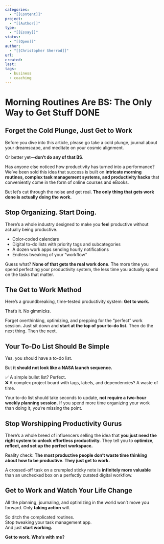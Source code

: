 ```yaml
---
categories:
  - "[[Content]]"
project:
  - "[[Author]]"
type:
  - "[[Essay]]"
status:
  - "[[Open]]"
author:
  - "[[Christopher Sherrod]]"
url: 
created:
last:
tags:
  - business
  - coaching
---
```

# **Morning Routines Are BS: The Only Way to Get Stuff DONE**  

## **Forget the Cold Plunge, Just Get to Work**  

Before you dive into this article, please go take a cold plunge, journal about your dreamscape, and meditate on your cosmic alignment.  

Or better yet—**don’t do any of that BS.**  

Has anyone else noticed how productivity has turned into a performance? We’ve been sold this idea that success is built on **intricate morning routines, complex task management systems, and productivity hacks** that conveniently come in the form of online courses and eBooks.  

But let’s cut through the noise and get real. **The only thing that gets work done is actually doing the work.**  

## **Stop Organizing. Start Doing.**  

There’s a whole industry designed to make you **feel** productive without actually being productive.  

- Color-coded calendars  
- Digital to-do lists with priority tags and subcategories  
- A dozen work apps sending hourly notifications  
- Endless tweaking of your “workflow”  

Guess what? **None of that gets the real work done.** The more time you spend perfecting your productivity system, the less time you actually spend on the tasks that matter.  

## **The Get to Work Method**  

Here’s a groundbreaking, time-tested productivity system: **Get to work.**  

That’s it. No gimmicks.  

Forget overthinking, optimizing, and prepping for the “perfect” work session. Just sit down and **start at the top of your to-do list.** Then do the next thing. Then the next.  

## **Your To-Do List Should Be Simple**  

Yes, you should have a to-do list.  

But **it should not look like a NASA launch sequence.**  

✅ A simple bullet list? Perfect.  
❌ A complex project board with tags, labels, and dependencies? A waste of time.  

Your to-do list should take seconds to update, **not require a two-hour weekly planning session.** If you spend more time organizing your work than doing it, you’re missing the point.  

## **Stop Worshipping Productivity Gurus**  

There’s a whole breed of influencers selling the idea that **you just need the right system to unlock effortless productivity.** They tell you to **optimize, reflect, and set up the perfect workspace.**  

Reality check: **The most productive people don’t waste time thinking about how to be productive. They just get to work.**  

A crossed-off task on a crumpled sticky note is **infinitely more valuable** than an unchecked box on a perfectly curated digital workflow.  

## **Get to Work and Watch Your Life Change**  

All the planning, journaling, and optimizing in the world won’t move you forward. Only **taking action** will.  

So ditch the complicated routines.  
Stop tweaking your task management app.  
And just **start working.**  

**Get to work. Who’s with me?**